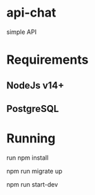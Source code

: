 # api-chat
simple API 

# Requirements
## NodeJs v14+
## PostgreSQL

# Running
run npm install

npm run migrate up

npm run start-dev 
